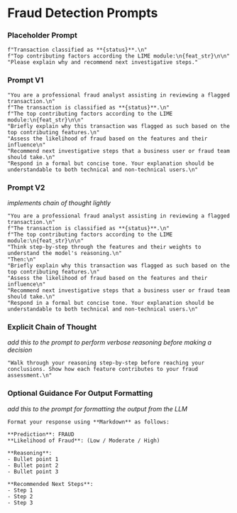 # Fraud Detection Prompts


### Placeholder Prompt
```
f"Transaction classified as **{status}**.\n"
f"Top contributing factors according the LIME module:\n{feat_str}\n\n"
"Please explain why and recommend next investigative steps."
```

### Prompt V1
```
"You are a professional fraud analyst assisting in reviewing a flagged transaction.\n"
f"The transaction is classified as **{status}**.\n"
f"The top contributing factors according to the LIME module:\n{feat_str}\n\n"
"Briefly explain why this transaction was flagged as such based on the top contributing features.\n" 
"Assess the likelihood of fraud based on the features and their influence\n"
"Recommend next investigative steps that a business user or fraud team should take.\n"
"Respond in a formal but concise tone. Your explanation should be understandable to both technical and non-technical users.\n"
```

### Prompt V2
*implements chain of thought lightly*
```
"You are a professional fraud analyst assisting in reviewing a flagged transaction.\n"
f"The transaction is classified as **{status}**.\n"
f"The top contributing factors according to the LIME module:\n{feat_str}\n\n"
"Think step-by-step through the features and their weights to understand the model's reasoning.\n"
"Then:\n"
"Briefly explain why this transaction was flagged as such based on the top contributing features.\n" 
"Assess the likelihood of fraud based on the features and their influence\n"
"Recommend next investigative steps that a business user or fraud team should take.\n"
"Respond in a formal but concise tone. Your explanation should be understandable to both technical and non-technical users.\n"
```

### Explicit Chain of Thought
*add this to the prompt to perform verbose reasoning before making a decision*
```
"Walk through your reasoning step-by-step before reaching your conclusions. Show how each feature contributes to your fraud assessment.\n"
```

### Optional Guidance For Output Formatting 
*add this to the prompt for formatting the output from the LLM*
```
Format your response using **Markdown** as follows:

**Prediction**: FRAUD  
**Likelihood of Fraud**: (Low / Moderate / High)  

**Reasoning**:  
- Bullet point 1  
- Bullet point 2  
- Bullet point 3  

**Recommended Next Steps**:  
- Step 1  
- Step 2  
- Step 3
```
